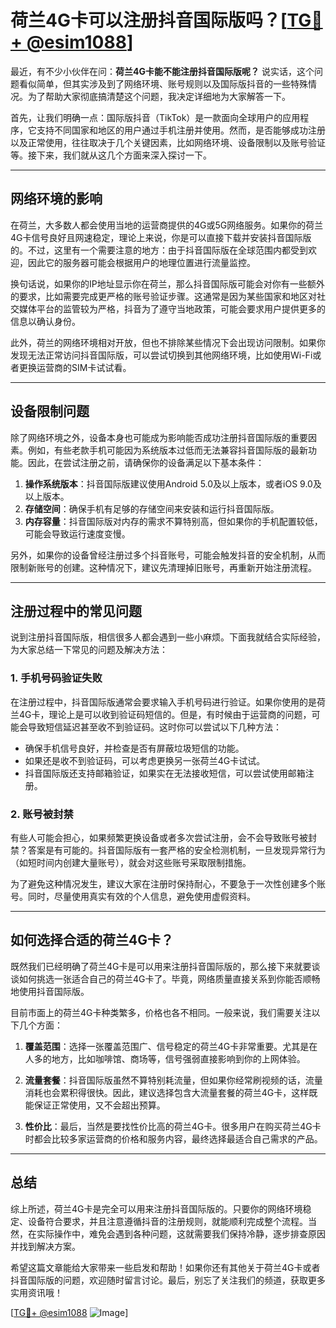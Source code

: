 # 荷兰4G卡可以注册抖音国际版吗？[[TG💪+ @esim1088](https://t.me/s/esim1088)]

最近，有不少小伙伴在问：**荷兰4G卡能不能注册抖音国际版呢？** 说实话，这个问题看似简单，但其实涉及到了网络环境、账号规则以及国际版抖音的一些特殊情况。为了帮助大家彻底搞清楚这个问题，我决定详细地为大家解答一下。

首先，让我们明确一点：国际版抖音（TikTok）是一款面向全球用户的应用程序，它支持不同国家和地区的用户通过手机注册并使用。然而，是否能够成功注册以及正常使用，往往取决于几个关键因素，比如网络环境、设备限制以及账号验证等。接下来，我们就从这几个方面来深入探讨一下。

---

## 网络环境的影响

在荷兰，大多数人都会使用当地的运营商提供的4G或5G网络服务。如果你的荷兰4G卡信号良好且网速稳定，理论上来说，你是可以直接下载并安装抖音国际版的。不过，这里有一个需要注意的地方：由于抖音国际版在全球范围内都受到欢迎，因此它的服务器可能会根据用户的地理位置进行流量监控。

换句话说，如果你的IP地址显示你在荷兰，那么抖音国际版可能会对你有一些额外的要求，比如需要完成更严格的账号验证步骤。这通常是因为某些国家和地区对社交媒体平台的监管较为严格，抖音为了遵守当地政策，可能会要求用户提供更多的信息以确认身份。

此外，荷兰的网络环境相对开放，但也不排除某些情况下会出现访问限制。如果你发现无法正常访问抖音国际版，可以尝试切换到其他网络环境，比如使用Wi-Fi或者更换运营商的SIM卡试试看。

---

## 设备限制问题

除了网络环境之外，设备本身也可能成为影响能否成功注册抖音国际版的重要因素。例如，有些老款手机可能因为系统版本过低而无法兼容抖音国际版的最新功能。因此，在尝试注册之前，请确保你的设备满足以下基本条件：

1. **操作系统版本**：抖音国际版建议使用Android 5.0及以上版本，或者iOS 9.0及以上版本。
2. **存储空间**：确保手机有足够的存储空间来安装和运行抖音国际版。
3. **内存容量**：抖音国际版对内存的需求不算特别高，但如果你的手机配置较低，可能会导致运行速度变慢。

另外，如果你的设备曾经注册过多个抖音账号，可能会触发抖音的安全机制，从而限制新账号的创建。这种情况下，建议先清理掉旧账号，再重新开始注册流程。

---

## 注册过程中的常见问题

说到注册抖音国际版，相信很多人都会遇到一些小麻烦。下面我就结合实际经验，为大家总结一下常见的问题及解决方法：

### 1. 手机号码验证失败

在注册过程中，抖音国际版通常会要求输入手机号码进行验证。如果你使用的是荷兰4G卡，理论上是可以收到验证码短信的。但是，有时候由于运营商的问题，可能会导致短信延迟甚至收不到验证码。这时你可以尝试以下几种方法：

- 确保手机信号良好，并检查是否有屏蔽垃圾短信的功能。
- 如果还是收不到验证码，可以考虑更换另一张荷兰4G卡试试。
- 抖音国际版还支持邮箱验证，如果实在无法接收短信，可以尝试使用邮箱注册。

### 2. 账号被封禁

有些人可能会担心，如果频繁更换设备或者多次尝试注册，会不会导致账号被封禁？答案是有可能的。抖音国际版有一套严格的安全检测机制，一旦发现异常行为（如短时间内创建大量账号），就会对这些账号采取限制措施。

为了避免这种情况发生，建议大家在注册时保持耐心，不要急于一次性创建多个账号。同时，尽量使用真实有效的个人信息，避免使用虚假资料。

---

## 如何选择合适的荷兰4G卡？

既然我们已经明确了荷兰4G卡是可以用来注册抖音国际版的，那么接下来就要谈谈如何挑选一张适合自己的荷兰4G卡了。毕竟，网络质量直接关系到你能否顺畅地使用抖音国际版。

目前市面上的荷兰4G卡种类繁多，价格也各不相同。一般来说，我们需要关注以下几个方面：

1. **覆盖范围**：选择一张覆盖范围广、信号稳定的荷兰4G卡非常重要。尤其是在人多的地方，比如咖啡馆、商场等，信号强弱直接影响到你的上网体验。
   
2. **流量套餐**：抖音国际版虽然不算特别耗流量，但如果你经常刷视频的话，流量消耗也会累积得很快。因此，建议选择包含大流量套餐的荷兰4G卡，这样既能保证正常使用，又不会超出预算。

3. **性价比**：最后，当然是要找性价比高的荷兰4G卡。很多用户在购买荷兰4G卡时都会比较多家运营商的价格和服务内容，最终选择最适合自己需求的产品。

---

## 总结

综上所述，荷兰4G卡是完全可以用来注册抖音国际版的。只要你的网络环境稳定、设备符合要求，并且注意遵循抖音的注册规则，就能顺利完成整个流程。当然，在实际操作中，难免会遇到各种问题，这就需要我们保持冷静，逐步排查原因并找到解决方案。

希望这篇文章能给大家带来一些启发和帮助！如果你还有其他关于荷兰4G卡或者抖音国际版的问题，欢迎随时留言讨论。最后，别忘了关注我们的频道，获取更多实用资讯哦！

[[TG💪+ @esim1088](https://t.me/s/esim1088) ![Image](https://i.postimg.cc/4NQfJmqS/Snipaste-2025-05-13-00-14-12.png)]